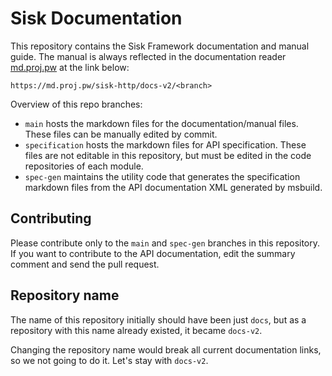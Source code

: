 # Sisk Documentation

This repository contains the Sisk Framework documentation and manual guide. The manual is always reflected in the documentation reader [md.proj.pw](https://md.proj.pw/) at the link below:

    https://md.proj.pw/sisk-http/docs-v2/<branch>


Overview of this repo branches:

- `main` hosts the markdown files for the documentation/manual files. These files can be manually edited by commit.
- `specification` hosts the markdown files for API specification. These files are not editable in this repository, but must be edited in the code repositories of each module.
- `spec-gen` maintains the utility code that generates the specification markdown files from the API documentation XML generated by msbuild.

## Contributing

Please contribute only to the `main` and `spec-gen` branches in this repository. If you want to contribute to the API documentation, edit the summary comment and send the pull request.

## Repository name

The name of this repository initially should have been just `docs`, but as a repository with this name already existed, it became `docs-v2`.

Changing the repository name would break all current documentation links, so we not going to do it. Let's stay with `docs-v2`.
